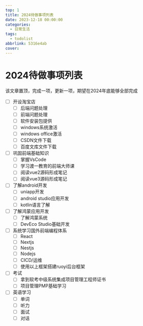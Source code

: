 ```yaml
---
top: 1
title: 2024待做事项列表
date: 2023-12-18 00:00:00
categories:
  - 日常生活
tags:
  - todolist
abbrlink: 5316e4ab
cover:
---
```




# 2024待做事项列表
该文章置顶，完成一项，更新一项，期望在2024年底能够全部完成

- [ ] 开设淘宝店
  - [ ] 后端问题处理
  - [ ] 前端问题处理
  - [ ] 软件安装包提供
  - [ ] windows系统激活
  - [ ] windows office激活
  - [ ] CSDN文件下载
  - [ ] 百度文库文件下载
- [ ] 巩固前端基础知识
  - [ ] 掌握VsCode
  - [ ] 学习渡一教育的前端大师课
  - [ ] 阅读vue2源码形成笔记
  - [ ] 阅读vue3源码形成笔记
- [ ] 了解android开发
  - [ ] uniapp开发
  - [ ] android studio应用开发
  - [ ] kotlin语言了解
- [ ] 了解鸿蒙应用开发
  - [ ] 了解鸿蒙系统
  - [ ] DevEco Studio基础开发
- [ ] 系统学习国外前端编程体系
  - [ ] React
  - [ ] Nextjs
  - [ ] Nestjs
  - [ ] Nodejs
  - [ ] CICD/运维
  - [ ] 使用以上框架搭建ruoyi后台框架
- [ ] 考试
  - [ ] 拿到软考中级系统集成项目管理工程师证书
  - [ ] 项目管理PMP基础学习
- [ ] 英语学习
  - [ ] 单词
  - [ ] 听力
  - [ ] 面试
  - [ ] 对话